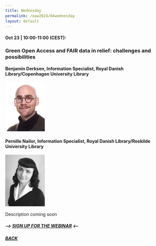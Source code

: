 ```yaml
---
title: Wednesday
permalink: /oaw2024/04wednesday
layout: default
---
```


#### Oct 23 | 10:00-11:00 (CEST):

### Green Open Access and FAIR data in relief: challenges and possibilities

#### Benjamin Derksen, Information Specialist, Royal Danish Library/Copenhagen University Library

<img src="/images/bder kopier.jpg" alt="Benjamin Derksen" style="height: 25%; width:25%;"/>

#### Pernille Nailor, Information Specialist, Royal Danish Library/Roskilde University Library

<img src="/oaw2024/images/PN billede.jpeg" alt="Pernille Nailor" style="height: 25%; width:25%;"/>

<p>Description coming soon</p>

##### --> [SIGN UP FOR THE WEBINAR](https://docs.google.com/forms/d/e/1FAIpQLSeLX7QIskELvMy3OjUAWdoT7xPlResZIcC8451irwChS4hKUg/viewform?usp=sf_link) <--

##### [BACK](https://openaccess.dk/oaw2024#programme-of-the-danish-open-access-week-2024)



